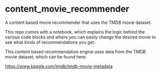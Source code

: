 # content_movie_recommender
A content based movie recommender that uses the TMDB movie dataset.

This repo comes with a notebook, which explains the logic behind the various code blocks and where you can easily change the desired movie to see what kinds of recommendations you get.

This content based recommendation engine uses data from the TMDB movie dataset, which can be found here:

https://www.kaggle.com/tmdb/tmdb-movie-metadata
